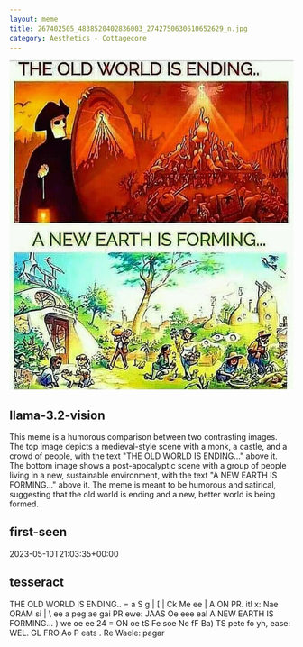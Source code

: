 ```yaml
---
layout: meme
title: 267402505_4838520402836003_2742750630610652629_n.jpg
category: Aesthetics - Cottagecore
---
```


<div markdown="0"><a href="267402505_4838520402836003_2742750630610652629_n.jpg"><img class="photo" src="267402505_4838520402836003_2742750630610652629_n.jpg" /></a>

<h2>llama-3.2-vision</h2>
<p title="Llama-3.2-Vision-11B is a really good model that probably gets the visual details right but doesn't understand literary or media references, and often fails to accurately represent the physical arrangement of objects and the implied relationships between the objects.">This meme is a humorous comparison between two contrasting images. The top image depicts a medieval-style scene with a monk, a castle, and a crowd of people, with the text &quot;THE OLD WORLD IS ENDING...&quot; above it. The bottom image shows a post-apocalyptic scene with a group of people living in a new, sustainable environment, with the text &quot;A NEW EARTH IS FORMING...&quot; above it. The meme is meant to be humorous and satirical, suggesting that the old world is ending and a new, better world is being formed.</p>

<h2>first-seen</h2>
<p title="Because Git doesn't preserve file modification times, this metadata file contains the file's modification time when it was added to the library.">2023-05-10T21:03:35+00:00</p>

<h2>tesseract</h2>
<p title="Tesseract is often terrible and just gives a lot of nonsense characters, but it used to be the state of the art, and usually it is better at correctly representing text than llama-3.2-vision-11b.">THE OLD WORLD IS ENDING.. = a S g | [ | Ck Me ee | A ON PR. itl x: Nae ORAM si | \ ee a peg ae gai PR ewe: JAAS Oe eee eal A NEW EARTH IS FORMING... ) we oe ee 24 = ON oe tS Fe soe Ne fF Ba) TS pete fo yh, ease: WEL. GL FRO Ao P eats . Re Waele: pagar</p>

</div>


